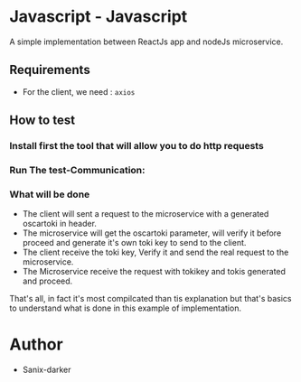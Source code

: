 # Javascript - Javascript

A simple implementation between ReactJs app and nodeJs microservice.

## Requirements

- For the client, we need : `axios`

## How to test

### Install first the tool that will allow you to do http requests


### Run The test-Communication:

 
### What will be done

- The client will sent a request to the microservice with a generated oscartoki in header.
- The microservice will get the oscartoki parameter, will verify it before proceed and generate it's own toki key to send to the client.
- The client receive the toki key, Verify it and send the real request to the microservice.
- The Microservice receive the request with tokikey and tokis generated and proceed.

That's all, in fact it's most compilcated than tis explanation but that's basics to understand what is done in this example of implementation.


# Author

- Sanix-darker
